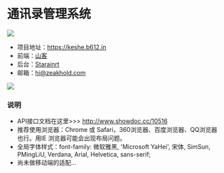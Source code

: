 #  通讯录管理系统

![](https://raw.githubusercontent.com/zeakhold/contacts/master/img/yun-logo.png)

* 项目地址：https://keshe.b612.in
* 前端：[山客](https://github.com/zeakhold)
* 后台：[Starainrt](https://github.com/Starainrt)
* 邮箱：hi@zeakhold.com

![](https://raw.githubusercontent.com/zeakhold/contacts/master/img/yun-logo.png)

### 说明

* API接口文档在这里>>> http://www.showdoc.cc/10516
* 推荐使用浏览器：Chrome 或 Safari，360浏览器、百度浏览器、QQ浏览器也行。用IE 浏览器可能会出现布局问题。
* 全局字体样式：font-family: 微软雅黑, 'Microsoft YaHei', 宋体, SimSun, PMingLiU, Verdana, Arial, Helvetica, sans-serif;
* 尚未做移动端的适配...

<p>
